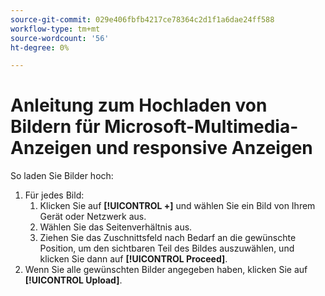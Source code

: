 ```yaml
---
source-git-commit: 029e406fbfb4217ce78364c2d1f1a6dae24ff588
workflow-type: tm+mt
source-wordcount: '56'
ht-degree: 0%

---
```

# Anleitung zum Hochladen von Bildern für Microsoft-Multimedia-Anzeigen und responsive Anzeigen

<!-- Only part of the "Image" field description -->

So laden Sie Bilder hoch:

1. Für jedes Bild:
   1. Klicken Sie auf **[!UICONTROL +]** und wählen Sie ein Bild von Ihrem Gerät oder Netzwerk aus.
   1. Wählen Sie das Seitenverhältnis aus.
   1. Ziehen Sie das Zuschnittsfeld nach Bedarf an die gewünschte Position, um den sichtbaren Teil des Bildes auszuwählen, und klicken Sie dann auf **[!UICONTROL Proceed]**.
1. Wenn Sie alle gewünschten Bilder angegeben haben, klicken Sie auf **[!UICONTROL Upload]**.
